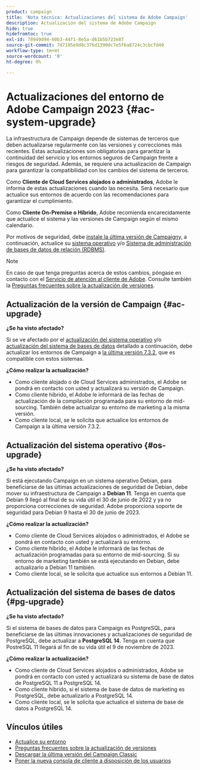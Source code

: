```yaml
---
product: campaign
title: 'Nota técnica: Actualizaciones del sistema de Adobe Campaign'
description: Actualización del sistema de Adobe Campaign
hide: true
hidefromtoc: true
exl-id: 78949d94-60b3-44f1-8e5a-d61b5b723e87
source-git-commit: 7d7185e9d8c376d1390dc7e5f6a8724c3cbcfd40
workflow-type: tm+mt
source-wordcount: '0'
ht-degree: 0%

---
```


# Actualizaciones del entorno de Adobe Campaign 2023 {#ac-system-upgrade}

La infraestructura de Campaign depende de sistemas de terceros que deben actualizarse regularmente con las versiones y correcciones más recientes. Estas actualizaciones son obligatorias para garantizar la continuidad del servicio y los entornos seguros de Campaign frente a riesgos de seguridad. Además, se requiere una actualización de Campaign para garantizar la compatibilidad con los cambios del sistema de terceros.

Como **Cliente de Cloud Services alojados o administrados**, Adobe le informa de estas actualizaciones cuando las necesita. Será necesario que actualice sus entornos de acuerdo con las recomendaciones para garantizar el cumplimiento.

Como **Cliente On-Premise o Híbrido**, Adobe recomienda encarecidamente que actualice el sistema y las versiones de Campaign según el mismo calendario.

Por motivos de seguridad, debe [instale la última versión de Campaign](#ac-upgrade)y, a continuación, actualice su [sistema operativo](#os-upgrade) y/o [Sistema de administración de bases de datos de relación (RDBMS)](#pg-upgrade).

>[!NOTE]
>
>En caso de que tenga preguntas acerca de estos cambios, póngase en contacto con el [Servicio de atención al cliente de Adobe](https://helpx.adobe.com/es/enterprise/admin-guide.html/enterprise/using/support-for-experience-cloud.ug.html). Consulte también la [Preguntas frecuentes sobre la actualización de versiones](../../platform/using/faq-build-upgrade.md).

## Actualización de la versión de Campaign {#ac-upgrade}

**¿Se ha visto afectado?**

Si se ve afectado por el [actualización del sistema operativo](#os-upgrade) y/o [actualización del sistema de bases de datos](#pg-upgrade) detallado a continuación, debe actualizar los entornos de Campaign a [la última versión 7.3.2](../../rn/using/latest-release.md#release-7-3-2), que es compatible con estos sistemas.

**¿Cómo realizar la actualización?**

* Como cliente alojado o de Cloud Services administrados, el Adobe se pondrá en contacto con usted y actualizará su versión de Campaign.
* Como cliente híbrido, el Adobe le informará de las fechas de actualización de la compilación programada para su entorno de mid-sourcing. También debe actualizar su entorno de marketing a la misma versión.
* Como cliente local, se le solicita que actualice los entornos de Campaign a la última versión 7.3.2.


## Actualización del sistema operativo {#os-upgrade}

**¿Se ha visto afectado?**

Si está ejecutando Campaign en un sistema operativo Debian, para beneficiarse de las últimas actualizaciones de seguridad de Debian, debe mover su infraestructura de Campaign a **Debian 11**. Tenga en cuenta que Debian 9 llegó al final de su vida útil el 30 de junio de 2022 y ya no proporciona correcciones de seguridad. Adobe proporciona soporte de seguridad para Debian 9 hasta el 30 de junio de 2023.

**¿Cómo realizar la actualización?**

* Como cliente de Cloud Services alojados o administrados, el Adobe se pondrá en contacto con usted y actualizará su entorno.
* Como cliente híbrido, el Adobe le informará de las fechas de actualización programadas para su entorno de mid-sourcing. Si su entorno de marketing también se está ejecutando en Debian, debe actualizarlo a Debian 11 también.
* Como cliente local, se le solicita que actualice sus entornos a Debian 11.

## Actualización del sistema de bases de datos {#pg-upgrade}

**¿Se ha visto afectado?**

Si el sistema de bases de datos para Campaign es PostgreSQL, para beneficiarse de las últimas innovaciones y actualizaciones de seguridad de PostgreSQL, debe actualizar a **PostgreSQL 14**. Tenga en cuenta que PostreSQL 11 llegará al fin de su vida útil el 9 de noviembre de 2023.

**¿Cómo realizar la actualización?**

* Como cliente de Cloud Services alojados o administrados, Adobe se pondrá en contacto con usted y actualizará su sistema de base de datos de PostgreSQL 11 a PostgreSQL 14.
* Como cliente híbrido, si el sistema de base de datos de marketing es PostgreSQL, debe actualizarlo a PostgreSQL 14.
* Como cliente local, se le solicita que actualice el sistema de base de datos a PostgreSQL 14.


## Vínculos útiles

* [Actualice su entorno](../../production/using/build-upgrade.md)
* [Preguntas frecuentes sobre la actualización de versiones](../../platform/using/faq-build-upgrade.md)
* [Descargar la última versión del Campaign Classic](https://experience.adobe.com/#/downloads/content/software-distribution/es/campaign.html)
* [Poner la nueva consola de cliente a disposición de los usuarios](../../installation/using/client-console-availability-for-windows.md)
